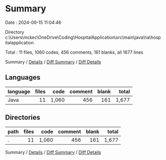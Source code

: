 # Summary

Date : 2024-09-15 11:04:46

Directory c:\\Users\\mckec\\OneDrive\\Coding\\HospitalApplication\\src\\main\\java\\ha\\hospitalapplication

Total : 11 files,  1060 codes, 456 comments, 161 blanks, all 1677 lines

Summary / [Details](details.md) / [Diff Summary](diff.md) / [Diff Details](diff-details.md)

## Languages
| language | files | code | comment | blank | total |
| :--- | ---: | ---: | ---: | ---: | ---: |
| Java | 11 | 1,060 | 456 | 161 | 1,677 |

## Directories
| path | files | code | comment | blank | total |
| :--- | ---: | ---: | ---: | ---: | ---: |
| . | 11 | 1,060 | 456 | 161 | 1,677 |

Summary / [Details](details.md) / [Diff Summary](diff.md) / [Diff Details](diff-details.md)